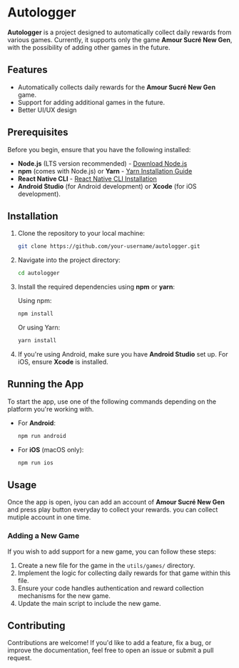 # Autologger

**Autologger** is a project designed to automatically collect daily rewards from various games. Currently, it supports only the game **Amour Sucré New Gen**, with the possibility of adding other games in the future.

## Features

- Automatically collects daily rewards for the **Amour Sucré New Gen** game.
- Support for adding additional games in the future.
- Better UI/UX design

## Prerequisites

Before you begin, ensure that you have the following installed:

- **Node.js** (LTS version recommended) - [Download Node.js](https://nodejs.org/)
- **npm** (comes with Node.js) or **Yarn** - [Yarn Installation Guide](https://yarnpkg.com/getting-started/install)
- **React Native CLI** - [React Native CLI Installation](https://reactnative.dev/docs/environment-setup)
- **Android Studio** (for Android development) or **Xcode** (for iOS development).

## Installation

1. Clone the repository to your local machine:

    ```bash
    git clone https://github.com/your-username/autologger.git
    ```

2. Navigate into the project directory:

    ```bash
    cd autologger
    ```

3. Install the required dependencies using **npm** or **yarn**:

    Using npm:

    ```bash
    npm install
    ```

    Or using Yarn:

    ```bash
    yarn install
    ```

4. If you're using Android, make sure you have **Android Studio** set up. For iOS, ensure **Xcode** is installed.

## Running the App

To start the app, use one of the following commands depending on the platform you're working with.

- For **Android**:

    ```bash
    npm run android
    ```

- For **iOS** (macOS only):

    ```bash
    npm run ios
    ```

## Usage

Once the app is open, iyou can add an account of **Amour Sucré New Gen** and press play button everyday to collect your rewards. you can collect mutiple account in one time.

### Adding a New Game

If you wish to add support for a new game, you can follow these steps:

1. Create a new file for the game in the `utils/games/` directory.
2. Implement the logic for collecting daily rewards for that game within this file.
3. Ensure your code handles authentication and reward collection mechanisms for the new game.
4. Update the main script to include the new game.

## Contributing

Contributions are welcome! If you'd like to add a feature, fix a bug, or improve the documentation, feel free to open an issue or submit a pull request.
